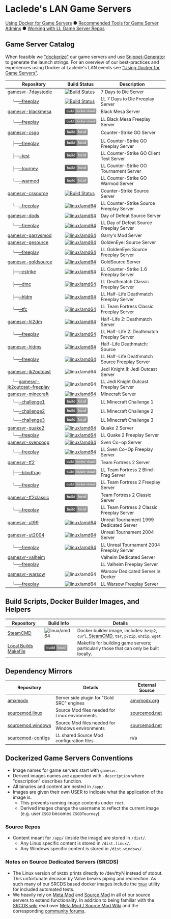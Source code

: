 # Laclede's LAN Game Servers

[Using Docker for Game Servers](DockerAndGameServers.md) ● [Recommended Tools for Game Server Admins](RecommendedTools.md) ● [Working with LL Game Server Repos](WorkingWithOurRepos.md)

## Game Server Catalog

When feasible we ["dockerize"](https://hub.docker.com/u/lacledeslan) our game servers and use [Snippet-Generator](https://github.com/LacledesLAN/Snippet-Generator) to generate the launch strings. For an overview of our best-practices and experiences using Docker at Laclede's LAN events see ["Using Docker for Game Servers"](DockerAndGameServers.md).

| Repository                                                                                                                 | Build Status                                                                                                                                                                                                                                 | Description                                    |
| -------------------------------------------------------------------------------------------------------------------------- | -------------------------------------------------------------------------------------------------------------------------------------------------------------------------------------------------------------------------------------------- | ---------------------------------------------- |
| [gamesvr-7daystodie](https://github.com/LacledesLAN/gamesvr-7daystodie)                                                    | [![Build Status](https://travis-ci.org/LacledesLAN/gamesvr-7daystodie.svg?branch=master)](https://travis-ci.org/LacledesLAN/gamesvr-7daystodie)                                                                                              | 7 Days to Die Server                           |
| &nbsp;&nbsp;&nbsp;&nbsp;└─[─freeplay](https://github.com/LacledesLAN/gamesvr-7daystodie-freeplay)                          | [![Build Status](https://travis-ci.org/LacledesLAN/gamesvr-7daystodie-freeplay.svg?branch=master)](https://travis-ci.org/LacledesLAN/gamesvr-7daystodie-freeplay)                                                                            | LL 7 Days to Die Freeplay Server               |
| [gamesvr-blackmesa](https://github.com/LacledesLAN/gamesvr-blackmesa)                                                      | [![Docker Cloud Build](https://raw.githubusercontent.com/LacledesLAN/README.1ST/master/.images/build_dockercloud.png)](https://cloud.docker.com/u/lacledeslan/repository/docker/lacledeslan/gamesvr-blackmesa)                               | Black Mesa Server                              |
| &nbsp;&nbsp;&nbsp;&nbsp;└─[─freeplay](https://github.com/LacledesLAN/gamesvr-blackmesa-freeplay)                           | [![Docker Cloud Build](https://raw.githubusercontent.com/LacledesLAN/README.1ST/master/.images/build_dockercloud.png)](https://cloud.docker.com/u/lacledeslan/repository/docker/lacledeslan/gamesvr-blackmesa-freeplay)                      | LL Black Mesa Freeplay Server                  |
| [gamesvr-csgo](https://github.com/LacledesLAN/gamesvr-csgo)                                                                | ![Build Status](https://raw.githubusercontent.com/LacledesLAN/README.1ST/master/.images/build_local.png)                                                                                                                                     | Counter-Strike GO Server                       |
| &nbsp;&nbsp;&nbsp;&nbsp;├─[─freeplay](https://github.com/LacledesLAN/gamesvr-csgo-freeplay)                                | ![Build Status](https://raw.githubusercontent.com/LacledesLAN/README.1ST/master/.images/build_local.png)                                                                                                                                     | LL Counter-Strike GO Freeplay Server           |
| &nbsp;&nbsp;&nbsp;&nbsp;├─[─test](https://github.com/LacledesLAN/gamesvr-csgo-test)                                        | ![Build Status](https://raw.githubusercontent.com/LacledesLAN/README.1ST/master/.images/build_local.png)                                                                                                                                     | LL Counter-Strike GO Client Test Server        |
| &nbsp;&nbsp;&nbsp;&nbsp;├─[─tourney](https://github.com/LacledesLAN/gamesvr-csgo-tourney)                                  | ![Build Status](https://raw.githubusercontent.com/LacledesLAN/README.1ST/master/.images/build_local.png)                                                                                                                                     | LL Counter-Strike GO Tournament Server         |
| &nbsp;&nbsp;&nbsp;&nbsp;└─[─warmod](https://github.com/LacledesLAN/gamesvr-csgo-warmod)                                    | ![Build Status](https://raw.githubusercontent.com/LacledesLAN/README.1ST/master/.images/build_local.png)                                                                                                                                     | LL Counter-Strike GO Warmod Server             |
| [gamesvr-cssource](https://github.com/LacledesLAN/gamesvr-cssource)                                                        | [![Build Status](https://travis-ci.org/LacledesLAN/gamesvr-cssource.svg?branch=master)](https://travis-ci.org/LacledesLAN/gamesvr-cssource)                                                                                                  | Counter-Strike Source Server                   |
| &nbsp;&nbsp;&nbsp;&nbsp;└─[─freeplay](https://github.com/LacledesLAN/gamesvr-cssource-freeplay)                            | [![linux/amd64](https://github.com/LacledesLAN/gamesvr-cssource-freeplay/actions/workflows/build-linux-image.yml/badge.svg?branch=master)](https://github.com/LacledesLAN/gamesvr-cssource-freeplay/actions/workflows/build-linux-image.yml) | LL Counter-Strike Source Freeplay Server       |
| [gamesvr-dods](https://github.com/LacledesLAN/gamesvr-dods)                                                                | [![linux/amd64](https://github.com/LacledesLAN/gamesvr-dods/actions/workflows/build-linux-image.yml/badge.svg?branch=master)](https://github.com/LacledesLAN/gamesvr-dods/actions/workflows/build-linux-image.yml)                           | Day of Defeat Source Server                    |
| &nbsp;&nbsp;&nbsp;&nbsp;└─[─freeplay](https://github.com/LacledesLAN/gamesvr-dods-freeplay)                                | [![linux/amd64](https://github.com/LacledesLAN/gamesvr-dods-freeplay/actions/workflows/build-linux-image.yml/badge.svg?branch=master)](https://github.com/LacledesLAN/gamesvr-dods-freeplay/actions/workflows/build-linux-image.yml)         | LL Day of Defeat Source Freeplay Server        |
| [gamesvr-garrysmod](https://github.com/LacledesLAN/gamesvr-garrysmod)                                                      | [![linux/amd64](https://github.com/LacledesLAN/gamesvr-garrysmod/actions/workflows/build-linux-image.yml/badge.svg?branch=master)](https://github.com/LacledesLAN/gamesvr-garrysmod/actions/workflows/build-linux-image.yml)                 | Garry's Mod Server                             |
| [gamesvr-gesource](https://github.com/LacledesLAN/gamesvr-gesource)                                                        | [![linux/amd64](https://github.com/LacledesLAN/gamesvr-gesource/actions/workflows/build-linux-image.yml/badge.svg?branch=master)](https://github.com/LacledesLAN/gamesvr-gesource/actions/workflows/build-linux-image.yml)                   | GoldenEye: Source Server                       |
| &nbsp;&nbsp;&nbsp;&nbsp;└─[─freeplay](https://github.com/LacledesLAN/gamesvr-gesource-freeplay)                            | [![linux/amd64](https://github.com/LacledesLAN/gamesvr-gesource-freeplay/actions/workflows/build-linux-image.yml/badge.svg?branch=master)](https://github.com/LacledesLAN/gamesvr-gesource-freeplay/actions/workflows/build-linux-image.yml) | LL GoldenEye: Source Freeplay Server           |
| [gamesvr-goldsource](https://github.com/LacledesLAN/gamesvr-goldsource)                                                    | [![linux/amd64](https://github.com/LacledesLAN/gamesvr-goldsource/actions/workflows/build-linux-image.yml/badge.svg?branch=master)](https://github.com/LacledesLAN/gamesvr-goldsource/actions/workflows/build-linux-image.yml)               | GoldSource Server                              |
| &nbsp;&nbsp;&nbsp;&nbsp;├─[─cstrike](https://github.com/LacledesLAN/gamesvr-goldsource-cstrike)                            | [![linux/amd64](https://github.com/LacledesLAN/gamesvr-goldsource-cstrike/actions/workflows/build-linux-image.yml/badge.svg)](https://github.com/LacledesLAN/gamesvr-goldsource-cstrike/actions/workflows/build-linux-image.yml)             | LL Counter-Strike 1.6 Freeplay Server          |
| &nbsp;&nbsp;&nbsp;&nbsp;├─[─dmc](https://github.com/LacledesLAN/gamesvr-goldsource-dmc)                                    | [![linux/amd64](https://github.com/LacledesLAN/gamesvr-goldsource-dmc/actions/workflows/update-dockerhub.yml/badge.svg?branch=master)](https://github.com/LacledesLAN/gamesvr-goldsource-dmc/actions/workflows/update-dockerhub.yml)         | LL Deathmatch Classic Freeplay Server          |
| &nbsp;&nbsp;&nbsp;&nbsp;├─[─hldm](https://github.com/LacledesLAN/gamesvr-goldsource-hldm)                                  | [![linux/amd64](https://github.com/LacledesLAN/gamesvr-goldsource-hldm/actions/workflows/build-linux-image.yml/badge.svg?branch=master)](https://github.com/LacledesLAN/gamesvr-goldsource-hldm/actions/workflows/build-linux-image.yml)     | LL Half-Life Deathmatch Freeplay Server        |
| &nbsp;&nbsp;&nbsp;&nbsp;└─[─tfc](https://github.com/LacledesLAN/gamesvr-goldsource-tfc)                                    | [![linux/amd64](https://github.com/LacledesLAN/gamesvr-goldsource-tfc/actions/workflows/build-linux-image.yml/badge.svg?branch=master)](https://github.com/LacledesLAN/gamesvr-goldsource-tfc/actions/workflows/build-linux-image.yml)       | LL Team Fortress Classic Freeplay Server       |
| [gamesvr-hl2dm](https://github.com/LacledesLAN/gamesvr-hl2dm)                                                              | [![linux/amd64](https://github.com/LacledesLAN/gamesvr-hl2dm/actions/workflows/build-linux-image.yml/badge.svg?branch=master)](https://github.com/LacledesLAN/gamesvr-hl2dm/actions/workflows/build-linux-image.yml)                         | Half-Life 2: Deathmatch Server                 |
| &nbsp;&nbsp;&nbsp;&nbsp;└─[─freeplay](https://github.com/LacledesLAN/gamesvr-hl2dm-freeplay)                               | [![linux/amd64](https://github.com/LacledesLAN/gamesvr-hl2dm-freeplay/actions/workflows/build-linux-image.yml/badge.svg?branch=master)](https://github.com/LacledesLAN/gamesvr-hl2dm-freeplay/actions/workflows/build-linux-image.yml)       | LL Half-Life 2: Deathmatch Freeplay Server     |
| [gamesvr-hldms](https://github.com/LacledesLAN/gamesvr-hldms)                                                              | [![linux/amd64](https://github.com/LacledesLAN/gamesvr-hldms/actions/workflows/build-linux-image.yml/badge.svg?branch=master)](https://github.com/LacledesLAN/gamesvr-hldms/actions/workflows/build-linux-image.yml)                         | Half-Life Deathmatch: Source                   |
| &nbsp;&nbsp;&nbsp;&nbsp;└─[─freeplay](https://github.com/LacledesLAN/gamesvr-hldms-freeplay)                               | [![linux/amd64](https://github.com/LacledesLAN/gamesvr-hldms-freeplay/actions/workflows/build-linux-image.yml/badge.svg?branch=master)](https://github.com/LacledesLAN/gamesvr-hldms-freeplay/actions/workflows/build-linux-image.yml)       | LL Half-Life Deathmatch Source Freeplay Server |
| [gamesvr-jk2outcast](https://github.com/LacledesLAN/gamesvr-jk2outcast)                                                    | ![linux/amd64](https://github.com/LacledesLAN/gamesvr-jk2outcast/workflows/linux/amd64/badge.svg?branch=main)                                                                                                                                | Jedi Knight II: Jedi Outcast Server            |
| &nbsp;&nbsp;&nbsp;&nbsp;└─[gamesvr-jk2outcast-freeplay](https://github.com/LacledesLAN/gamesvr-jk2outcast-freeplay)        | ![linux/amd64](https://github.com/LacledesLAN/gamesvr-jk2outcast-freeplay/workflows/linux/amd64/badge.svg?branch=main)                                                                                                                       | LL Jedi Knight Outcast Freeplay Server         |
| [gamesvr-minecraft](https://github.com/LacledesLAN/gamesvr-minecraft)                                                      | [![linux/amd64](https://github.com/LacledesLAN/gamesvr-minecraft/actions/workflows/build-linux-image.yml/badge.svg?branch=master)](https://github.com/LacledesLAN/gamesvr-minecraft/actions/workflows/build-linux-image.yml)                 | Minecraft Server                               |
| &nbsp;&nbsp;&nbsp;&nbsp;└─[-challenge1](https://github.com/LacledesLAN/gamesvr-minecraft-challenge1)                       | ![Build Status](https://raw.githubusercontent.com/LacledesLAN/README.1ST/master/.images/build_local.png)                                                                                                                                     | LL Minecraft Challenge 1                       |
| &nbsp;&nbsp;&nbsp;&nbsp;└─[-challenge2](https://github.com/LacledesLAN/gamesvr-minecraft-challenge2)                       | ![Build Status](https://raw.githubusercontent.com/LacledesLAN/README.1ST/master/.images/build_local.png)                                                                                                                                     | LL Minecraft Challenge 2                       |
| &nbsp;&nbsp;&nbsp;&nbsp;└─[-challenge3](https://github.com/LacledesLAN/gamesvr-minecraft-challenge3)                       | ![Build Status](https://raw.githubusercontent.com/LacledesLAN/README.1ST/master/.images/build_local.png)                                                                                                                                     | LL Minecraft Challenge 3                       |
| [gamesvr-quake2](https://github.com/LacledesLAN/gamesvr-quake2)                                                            | [![linux/amd64](https://github.com/LacledesLAN/gamesvr-quake2/actions/workflows/build-linux-image.yml/badge.svg?branch=master)](https://github.com/LacledesLAN/gamesvr-quake2/actions/workflows/build-linux-image.yml)                       | Quake 2 Server                                 |
| &nbsp;&nbsp;&nbsp;&nbsp;└─[─freeplay](https://github.com/LacledesLAN/gamesvr-quake2-freeplay)                              | [![linux/amd64](https://github.com/LacledesLAN/gamesvr-quake2-freeplay/actions/workflows/build-linux-image.yml/badge.svg?branch=main)](https://github.com/LacledesLAN/gamesvr-quake2-freeplay/actions/workflows/build-linux-image.yml)       | LL Quake 2 Freeplay Server                     |                                                |
| [gamesvr-svencoop](https://github.com/LacledesLAN/gamesvr-svencoop)                                                        | [![linux/amd64](https://github.com/LacledesLAN/gamesvr-svencoop/actions/workflows/build-linux-image.yml/badge.svg?branch=master)](https://github.com/LacledesLAN/gamesvr-svencoop/actions/workflows/build-linux-image.yml)                   | Sven Co-op Server                              |
| &nbsp;&nbsp;&nbsp;&nbsp;└─[─freeplay](https://github.com/LacledesLAN/gamesvr-svencoop-freeplay)                            | [![linux/amd64](https://github.com/LacledesLAN/gamesvr-svencoop-freeplay/actions/workflows/build-linux-image.yml/badge.svg?branch=master)](https://github.com/LacledesLAN/gamesvr-svencoop-freeplay/actions/workflows/build-linux-image.yml) | LL Sven Co-Op Freeplay Server                  |                                                |
| [gamesvr-tf2](https://github.com/LacledesLAN/gamesvr-tf2)                                                                  | [![Docker Cloud Build](https://raw.githubusercontent.com/LacledesLAN/README.1ST/master/.images/build_dockercloud.png)](https://cloud.docker.com/u/lacledeslan/repository/docker/lacledeslan/gamesvr-tf2/)                                    | Team Fortress 2 Server                         |
| &nbsp;&nbsp;&nbsp;&nbsp;├─[─blindfrag](https://github.com/LacledesLAN/gamesvr-tf2-blindfrag)                               | [![Docker Cloud Build](https://raw.githubusercontent.com/LacledesLAN/README.1ST/master/.images/build_dockercloud.png)](https://cloud.docker.com/u/lacledeslan/repository/docker/lacledeslan/gamesvr-tf2-blindfrag/)                          | LL Team Fortress 2 Blind-Frag Server           |
| &nbsp;&nbsp;&nbsp;&nbsp;└─[─freeplay](https://github.com/LacledesLAN/gamesvr-tf2-freeplay)                                 | [![Docker Cloud Build](https://raw.githubusercontent.com/LacledesLAN/README.1ST/master/.images/build_dockercloud.png)](https://cloud.docker.com/u/lacledeslan/repository/docker/lacledeslan/gamesvr-tf2-freeplay/)                           | LL Team Fortress 2 Freeplay Server             |
| [gamesvr-tf2classic](https://github.com/LacledesLAN/gamesvr-tf2classic)                                                    | ![Build Status](https://raw.githubusercontent.com/LacledesLAN/README.1ST/master/.images/build_local.png)                                                                                                                                     | Team Fortress 2 Classic Server                 |
| &nbsp;&nbsp;&nbsp;&nbsp;└─[─freeplay](https://github.com/LacledesLAN/gamesvr-tf2classic-freeplay)                          | ![Build Status](https://raw.githubusercontent.com/LacledesLAN/README.1ST/master/.images/build_local.png)                                                                                                                                     | LL Team Fortress 2 Classic Freeplay Server     |
| [gamesvr-ut99](https://github.com/LacledesLAN/gamesvr-ut99)                                                                | [![linux/amd64](https://github.com/LacledesLAN/gamesvr-ut99/actions/workflows/build-linux-image.yml/badge.svg?branch=master)](https://github.com/LacledesLAN/gamesvr-ut99/actions/workflows/build-linux-image.yml)                           | Unreal Tournament 1999 Dedicated Server        |
| [gamesvr-ut2004](https://github.com/LacledesLAN/gamesvr-ut2004)                                                            | [![linux/amd64](https://github.com/LacledesLAN/gamesvr-ut2004/actions/workflows/build-linux-image.yml/badge.svg?branch=master)](https://github.com/LacledesLAN/gamesvr-ut2004/actions/workflows/build-linux-image.yml)                       | Unreal Tournament 2004 Server                  |
| &nbsp;&nbsp;&nbsp;&nbsp;└─[─freeplay](https://github.com/LacledesLAN/gamesvr-ut2004-freeplay)                              | [![linux/amd64](https://github.com/LacledesLAN/gamesvr-ut2004-freeplay/actions/workflows/build-linux-image.yml/badge.svg?branch=master)](https://github.com/LacledesLAN/gamesvr-ut2004-freeplay/actions/workflows/build-linux-image.yml)     | LL Unreal Tournament 2004 Freeplay Server      |
| [gamesvr-valheim](https://github.com/LacledesLAN/gamesvr-valheim)                                                          |                                                                                                                                                                                                                                              | Valheim Dedicated Server                       |
| &nbsp;&nbsp;&nbsp;&nbsp;└─[─freeplay](https://github.com/LacledesLAN/gamesvr-valheim-freeplay)                             |                                                                                                                                                                                                                                              | LL Valheim Freeplay Server                     |
| [gamesvr-warsow](https://github.com/LacledesLAN/gamesvr-warsow)                                                            | ![linux/amd64](https://github.com/LacledesLAN/gamesvr-warsow/workflows/linux/amd64/badge.svg?branch=master)                                                                                                                                  | Warsow Dedicated Server in Docker              |
| &nbsp;&nbsp;&nbsp;&nbsp;└─[─freeplay](https://github.com/LacledesLAN/gamesvr-warsow-freeplay)                              | ![linux/amd64](https://github.com/LacledesLAN/gamesvr-warsow-freeplay/workflows/linux/amd64/badge.svg?branch=master)                                                                                                                         | LL Warsow Freeplay Server                      |

## Build Scripts, Docker Builder Images, and Helpers

| Repository                                                      | Build Info                                                                                               | Details                                                                                                                                           |
| --------------------------------------------------------------- | -------------------------------------------------------------------------------------------------------- | ------------------------------------------------------------------------------------------------------------------------------------------------- |
| [SteamCMD](https://github.com/LacledesLAN/SteamCMD)             | ![linux/amd64](https://github.com/LacledesLAN/SteamCMD/workflows/linux/amd64/badge.svg?branch=master)    | Docker builder image, includes: `bzip2`, `curl`, [SteamCMD](https://developer.valvesoftware.com/wiki/SteamCMD), `tar`, `p7zip`, `unzip`, `wget` |
| [Local Builds Makefile](https://github.com/LacledesLAN/gamesvr) | ![Build Status](https://raw.githubusercontent.com/LacledesLAN/README.1ST/master/.images/build_local.png) | Makefile for building game servers; particularly those that can only be built locally.                                                            |

## Dependency Mirrors

| Repository                                                            | Details                                          | External Source                             |
| --------------------------------------------------------------------- | ------------------------------------------------ | ------------------------------------------- |
| [amxmodx](https://github.com/LacledesLAN/amxmodx)                     | Server side plugin for "Gold SRC" engines        | [amxmodx.org](https://www.amxmodx.org/)     |
| [sourcemod.linux](https://github.com/LacledesLAN/sourcemod.linux)     | Source Mod files needed for Linux environments   | [sourcemod.net](https://www.sourcemod.net/) |
| [sourcemod.windows](https://github.com/LacledesLAN/sourcemod.windows) | Source Mod files needed for Windows environments | [sourcemod.net](https://www.sourcemod.net/) |
| [sourcemod-configs](https://github.com/LacledesLAN/sourcemod-configs) | LL shared Source Mod configuration files         | n/a                                         |

## Dockerized Game Servers Conventions

* Image names for game servers start with `gamesvr`.
* Derived images names are appended with `-description` where "description" describes function.
* All binaries and content are nested in `/app/`.
* Images are given their own USER to indicate what the application of the image is.
  * This prevents running image contents under `root`.
  * Derived images change the username to reflect the current image (e.g. user `CSGO` becomes `CSGOTourney`).

### Source Repos

* Content meant for `/app/` (inside the image) are stored in `/dist/`.
  * Any Linux specific content is stored in `/dist.linux/`.
  * Any Windows specific content is stored in `/dist.windows/`.

### Notes on Source Dedicated Servers (SRCDS)

* The Linux version of `SRCDS` prints directly to /dev/ttyN instead of stdout. This unfortunate decision by Valve breaks piping and redirection. As such many of our SRCDS based docker images include the [`tmux`](https://github.com/tmux/tmux) utility for included automated tests.
* We heavily rely on [Meta Mod](http://metamodsource.net/) and [Source Mod](http://www.sourcemod.net/) in all of our source servers to extend functionality. In addition to being familiar with the [SRCDS wiki](https://developer.valvesoftware.com/wiki/Source_Dedicated_Server) read over [Meta Mod / Source Mod Wiki](https://wiki.alliedmods.net/Main_Page) and the corresponding [community forums](https://forums.alliedmods.net/index.php).

